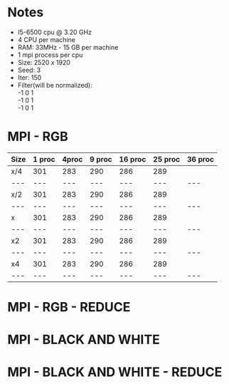 # Notes
* I5-6500 cpu @ 3.20 GHz
* 4 CPU per machine
* RAM: 33MHz - 15 GB per machine
* 1 mpi process per cpu
* Size: 2520 x 1920
* Seed: 3
* Iter: 150
* Filter(will be normalized): <br />
-1 0 1 <br />
                              -1 0 1 <br />
                              -1 0 1 <br />
# MPI - RGB

Size | 1 proc | 4proc | 9 proc | 16 proc | 25 proc | 36 proc | 
--- | --- | --- | --- |--- |--- | ---|
x/4 | 301 | 283 | 290 | 286 | 289 | | 
--- | --- | --- | --- |--- |--- | ---|
x/2 | 301 | 283 | 290 | 286 | 289 | |
--- | --- | --- | --- |--- |--- | ---|
x | 301 | 283 | 290 | 286 | 289 ||
--- | --- | --- | --- |--- |--- | ---|
x2 | 301 | 283 | 290 | 286 | 289 | |
--- | --- | --- | --- |--- |--- | ---|
x4 | 301 | 283 | 290 | 286 | 289 | |
--- | --- | --- | --- |--- |--- | ---|

# MPI - RGB - REDUCE

# MPI - BLACK AND WHITE

# MPI - BLACK AND WHITE - REDUCE

